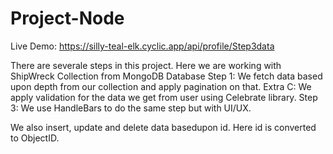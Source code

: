 # Project-Node

Live Demo: https://silly-teal-elk.cyclic.app/api/profile/Step3data

There are severale steps in this project.
Here we are working with ShipWreck Collection from MongoDB Database
Step 1: We fetch data based upon depth from our collection and apply pagination on that.
Extra C: We apply validation for the data we get from user using Celebrate library.
Step 3: We use HandleBars to do the same step but with UI/UX.

We also insert, update and delete data basedupon id.
Here id is converted to ObjectID.


